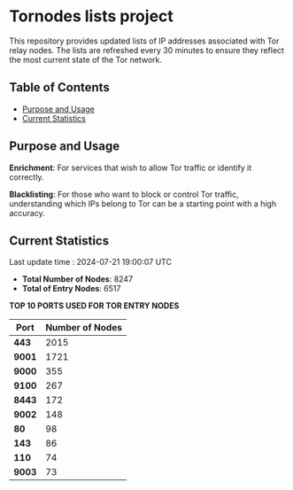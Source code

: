 # Tornodes lists project

This repository provides updated lists of IP addresses associated with Tor relay nodes. The lists are refreshed every 30 minutes to ensure they reflect the most current state of the Tor network.

## Table of Contents

- [Purpose and Usage](#purpose-and-usage)
- [Current Statistics](#current-statistics)


## Purpose and Usage

**Enrichment**: For services that wish to allow Tor traffic or identify it correctly.

**Blacklisting**: For those who want to block or control Tor traffic, understanding which IPs belong to Tor can be a starting point with a high accuracy.

## Current Statistics

Last update time : 2024-07-21 19:00:07 UTC

- **Total Number of Nodes**: 8247
- **Total of Entry Nodes**: 6517

**TOP 10 PORTS USED FOR TOR ENTRY NODES**

| **Port** | **Number of Nodes** |
|------|-----------------|
| **443**   | 2015  |
| **9001**   | 1721  |
| **9000**   | 355  |
| **9100**   | 267  |
| **8443**   | 172  |
| **9002**   | 148  |
| **80**   | 98  |
| **143**   | 86  |
| **110**   | 74  |
| **9003**   | 73  |

